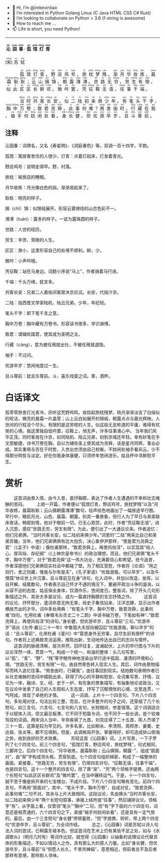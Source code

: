 - 👋 Hi, I’m @imkevinliao
- 👀 I’m interested in Python Golang Linux (C Java HTML CSS C# Rust)
- 🌱 I’m looking to collaborate on Python > 3.6 (f-string is awesome)
- 💞️ How to reach me ... 
- 📫 Life is short, you need Python!
---
<!---
imkevinliao/imkevinliao is a ✨ special ✨ repository because its `README.md` (this file) appears on your GitHub profile.
You can click the Preview link to take a look at your changes.
--->
<h4 class="card-title mr-1"><ruby>&nbsp;沁&nbsp;<rt>qìn</rt>&nbsp;园&nbsp;<rt>yuán</rt>&nbsp;春&nbsp;<rt>chūn</rt>·<rt class="symbol"> </rt>&nbsp;孤&nbsp;<rt>gū</rt>&nbsp;馆&nbsp;<rt>guǎn</rt>&nbsp;灯&nbsp;<rt>dēng</rt>&nbsp;青&nbsp;<rt>qīng</rt></ruby></h4>
<p class="card-subtitle mb-2 text-muted mr-1"> (<span><ruby>宋<rt>sòng</rt></ruby></span>)<span><ruby>&nbsp;苏&nbsp;<rt>sū</rt>&nbsp;轼&nbsp;<rt>shì</rt></ruby></span></p>
<div><p class="norm py-content"><ruby>&nbsp;　&nbsp;<rt> </rt>&nbsp;　&nbsp;<rt> </rt>&nbsp;孤&nbsp;<rt>gū</rt>&nbsp;馆&nbsp;<rt>guǎn</rt>&nbsp;灯&nbsp;<rt>dēng</rt>&nbsp;青&nbsp;<rt>qīng</rt>，<rt class="symbol"> </rt>&nbsp;野&nbsp;<rt>yě</rt>&nbsp;店&nbsp;<rt>diàn</rt>&nbsp;鸡&nbsp;<rt>jī</rt>&nbsp;号&nbsp;<rt>háo</rt>，<rt class="symbol"> </rt>&nbsp;旅&nbsp;<rt>lǚ</rt>&nbsp;枕&nbsp;<rt>zhěn</rt>&nbsp;梦&nbsp;<rt>mèng</rt>&nbsp;残&nbsp;<rt>cán</rt>。<rt class="symbol"> </rt>&nbsp;渐&nbsp;<rt>jiàn</rt>&nbsp;月&nbsp;<rt>yuè</rt>&nbsp;华&nbsp;<rt>huá</rt>&nbsp;收&nbsp;<rt>shōu</rt>&nbsp;练&nbsp;<rt>liàn</rt>，<rt class="symbol"> </rt>&nbsp;晨&nbsp;<rt>chén</rt>&nbsp;霜&nbsp;<rt>shuāng</rt>&nbsp;耿&nbsp;<rt>gěng</rt>&nbsp;耿&nbsp;<rt>gěng</rt>；<rt class="symbol"> </rt>&nbsp;云&nbsp;<rt>yún</rt>&nbsp;山&nbsp;<rt>shān</rt>&nbsp;摛&nbsp;<rt>chī</rt>&nbsp;锦&nbsp;<rt>jǐn</rt>，<rt class="symbol"> </rt>&nbsp;朝&nbsp;<rt>zhāo</rt>&nbsp;露&nbsp;<rt>lù</rt>&nbsp;漙&nbsp;<rt>tuán</rt>&nbsp;漙&nbsp;<rt>tuán</rt>。<rt class="symbol"> </rt>&nbsp;世&nbsp;<rt>shì</rt>&nbsp;路&nbsp;<rt>lù</rt>&nbsp;无&nbsp;<rt>wú</rt>&nbsp;穷&nbsp;<rt>qióng</rt>，<rt class="symbol"> </rt>&nbsp;劳&nbsp;<rt>láo</rt>&nbsp;生&nbsp;<rt>shēng</rt>&nbsp;有&nbsp;<rt>yǒu</rt>&nbsp;限&nbsp;<rt>xiàn</rt>，<rt class="symbol"> </rt>&nbsp;似&nbsp;<rt>sì</rt>&nbsp;此&nbsp;<rt>cǐ</rt>&nbsp;区&nbsp;<rt>qū</rt>&nbsp;区&nbsp;<rt>qū</rt>&nbsp;长&nbsp;<rt>cháng</rt>&nbsp;鲜&nbsp;<rt>xiān</rt>&nbsp;欢&nbsp;<rt>huān</rt>。<rt class="symbol"> </rt>&nbsp;微&nbsp;<rt>wēi</rt>&nbsp;吟&nbsp;<rt>yín</rt>&nbsp;罢&nbsp;<rt>bà</rt>，<rt class="symbol"> </rt>&nbsp;凭&nbsp;<rt>píng</rt>&nbsp;征&nbsp;<rt>zhēng</rt>&nbsp;鞍&nbsp;<rt>ān</rt>&nbsp;无&nbsp;<rt>wú</rt>&nbsp;语&nbsp;<rt>yǔ</rt>，<rt class="symbol"> </rt>&nbsp;往&nbsp;<rt>wǎng</rt>&nbsp;事&nbsp;<rt>shì</rt>&nbsp;千&nbsp;<rt>qiān</rt>&nbsp;端&nbsp;<rt>duān</rt>。<rt class="symbol"> </rt></ruby></p><p class="norm py-content"><ruby>&nbsp;　&nbsp;<rt> </rt>&nbsp;　&nbsp;<rt> </rt>&nbsp;当&nbsp;<rt>dāng</rt>&nbsp;时&nbsp;<rt>shí</rt>&nbsp;共&nbsp;<rt>gòng</rt>&nbsp;客&nbsp;<rt>kè</rt>&nbsp;长&nbsp;<rt>cháng</rt>&nbsp;安&nbsp;<rt>ān</rt>，<rt class="symbol"> </rt>&nbsp;似&nbsp;<rt>sì</rt>&nbsp;二&nbsp;<rt>èr</rt>&nbsp;陆&nbsp;<rt>lù</rt>&nbsp;初&nbsp;<rt>chū</rt>&nbsp;来&nbsp;<rt>lái</rt>&nbsp;俱&nbsp;<rt>jù</rt>&nbsp;少&nbsp;<rt>shào</rt>&nbsp;年&nbsp;<rt>nián</rt>。<rt class="symbol"> </rt>&nbsp;有&nbsp;<rt>yǒu</rt>&nbsp;笔&nbsp;<rt>bǐ</rt>&nbsp;头&nbsp;<rt>tóu</rt>&nbsp;千&nbsp;<rt>qiān</rt>&nbsp;字&nbsp;<rt>zì</rt>，<rt class="symbol"> </rt>&nbsp;胸&nbsp;<rt>xiōng</rt>&nbsp;中&nbsp;<rt>zhōng</rt>&nbsp;万&nbsp;<rt>wàn</rt>&nbsp;卷&nbsp;<rt>juàn</rt>；<rt class="symbol"> </rt>&nbsp;致&nbsp;<rt>zhì</rt>&nbsp;君&nbsp;<rt>jūn</rt>&nbsp;尧&nbsp;<rt>yáo</rt>&nbsp;舜&nbsp;<rt>shùn</rt>，<rt class="symbol"> </rt>&nbsp;此&nbsp;<rt>cǐ</rt>&nbsp;事&nbsp;<rt>shì</rt>&nbsp;何&nbsp;<rt>hé</rt>&nbsp;难&nbsp;<rt>nán</rt>？<rt class="symbol"> </rt>&nbsp;用&nbsp;<rt>yòng</rt>&nbsp;舍&nbsp;<rt>shě</rt>&nbsp;由&nbsp;<rt>yóu</rt>&nbsp;时&nbsp;<rt>shí</rt>，<rt class="symbol"> </rt>&nbsp;行&nbsp;<rt>xíng</rt>&nbsp;藏&nbsp;<rt>cáng</rt>&nbsp;在&nbsp;<rt>zài</rt>&nbsp;我&nbsp;<rt>wǒ</rt>，<rt class="symbol"> </rt>&nbsp;袖&nbsp;<rt>xiù</rt>&nbsp;手&nbsp;<rt>shǒu</rt>&nbsp;何&nbsp;<rt>hé</rt>&nbsp;妨&nbsp;<rt>fáng</rt>&nbsp;闲&nbsp;<rt>xián</rt>&nbsp;处&nbsp;<rt>chù</rt>&nbsp;看&nbsp;<rt>kàn</rt>。<rt class="symbol"> </rt>&nbsp;身&nbsp;<rt>shēn</rt>&nbsp;长&nbsp;<rt>cháng</rt>&nbsp;健&nbsp;<rt>jiàn</rt>，<rt class="symbol"> </rt>&nbsp;但&nbsp;<rt>dàn</rt>&nbsp;优&nbsp;<rt>yōu</rt>&nbsp;游&nbsp;<rt>yóu</rt>&nbsp;卒&nbsp;<rt>zú</rt>&nbsp;岁&nbsp;<rt>suì</rt>，<rt class="symbol"> </rt>&nbsp;且&nbsp;<rt>qiě</rt>&nbsp;斗&nbsp;<rt>dòu</rt>&nbsp;尊&nbsp;<rt>zūn</rt>&nbsp;前&nbsp;<rt>qián</rt>。<rt class="symbol"> </rt></ruby></p></div>

## 注释

沁园春：词牌名，又名《寿星明》、《洞庭春色》等。双调一百十四字，平韵。

孤馆：寓居客舍住的人很少。灯青：点着灯起床，灯发着青光。

野店鸡号：说明走得早。野，村落。

旅枕：喻旅店的睡眠。

月华收练：月光像白色的绢，渐渐收起来了。

耿耿：明亮的样子。

摛（chī）锦：似锦缎展开。形容云雾缭绕的山峦色彩不一。

溥溥（tuán）：露多的样子。一说为露珠圆的样子。

世路：人世的经历。

劳生：辛苦、劳碌的人生。

区区：渺小，这里形容自己的处境不顺利。鲜，少。

微吟：小声吟哦。

凭征鞍：站在马身边。词题小序说“马上”，作者骑着马行进。

千端：千头万绪，犹言多。

共客长安：兄弟二人嘉佑间客居沐京应试。长安，代指汁京。

二陆：指西晋文学家陆机、陆云兄弟。少年，年纪轻。

笔头千字：即下笔千言之意。

胸中万卷：胸中藏有万卷书。形容读书很多，学识渊博。

致君：谓辅佐国君，使其成为圣明之主。

行藏（cáng），意为被任用就出仕，不被任用就退隐。

袖手：不过问。

优游卒岁：悠闲地度过一生。

且斗尊前：犹且乐尊前。斗，喜乐戏耍之词。尊，酒杯。

# 白话译文
孤零零旅舍灯光青冷，厌听这荒野鸡鸣，收拾起旅枕残梦。晓月渐渐淡去了白绢似的皎洁，微亮的晨霜一片晶莹；山上云白如展开的锦缎，朝露点点与晨光辉映。人世间的行程没个尽头，有限的是这劳顿的人生。似这般无足称道的平庸，难得有欢愉的心境。我这里独自低吟罢，征鞍上，悄无声，许多往事涌心中。
当年我们风华正茂，同时客居在汴京，如同陆机、陆云兄弟，初到京城还年轻。幸有妙笔在手文思敏捷，诗书万卷在胸，自以为辅佐圣上使其成为尧舜，该是星月同辉，事业必成。其实重用与否在于时势，入世出世须由自己权衡。不妨闲处袖手看风云，少不得那分明哲与淡定。好在你我身体康健，只须终年悠闲游乐，姑且杯中寻醉慰平生。

# 赏析
  这首词由景入情，由今入昔，直抒胸臆，表达了作者人生遭遇的不幸和壮志难酬的苦闷。
　　上阕一开篇，作者便以“孤馆灯青，野店鸡号，旅枕梦残”以及“月华收练，晨霜耿耿；云山摛朝露漙漙”数句，绘声绘色地画出了一幅旅途早行图。早行中，眼前月光、山色、晨霜、朝露，别具一番景象，但行人为了早日与弟弟联床夜话，畅叙别情，他对于眼前一切，已无心观赏。此时，作者“凭征鞍无语”，进入沉思，感叹“世路无穷，劳生有限”。为此，便引出了一大通议论来。作者追忆：他们兄弟俩，“当时共客长安，似二陆初来俱少年。”词里的“二陆”用来比自己和弟弟苏辙。当年，他们兄弟俩俱有远大抱负，决心象伊尹那样，“使是君为尧舜之君”（《孟子》中语）；像杜甫那样，“致君尧舜上，再使风俗淳”，以实现其“结人心、厚风俗、存纪纲”（《上神宗皇帝书》）的政治理想。而且，他们兄弟俩“笔头千字，胸中万卷”，对于“致君尧舜”这一伟大功业，充满着信心和希望。抚今追昔，作者深感他们兄弟俩现实社会中都碰了壁。为了相互宽慰，作者将《论语》“用之则行，舍之则藏，惟我与尔有是夫”，《孔子家语》“优哉游哉，可以卒岁”，以及牛僧孺“休论世上升沉事，且斗尊前见在身”诗句，化入词中，并加以改造、发挥，以自开解。结尾数句，作者表示自己怀才不遇的境况下，要避开政治斗争的漩涡，以从容不迫的态度，姑且保全身体，饮酒作乐，悠闲度日。整首词，除了开头几句形象描述之外，其余大多是议论、成为一篇直抒胸臆的言志抒情之作。
　　这首词的议论、抒怀部分，遣词命意无拘无束，经史子集信拈来，汪洋恣肆，显示出作者横放杰出的才华。词中多处用典：“有笔头千字，胸中万卷，致君尧舜，此事何难”四句，化用杜甫《奉赠韦左丞丈二十二韵》中读书破万卷，下笔如有神“、”致君尧舜上，再使风俗淳“的诗句。”身长健，但优游卒岁，且斗尊前“三句，”优游卒岁“语出《左传·襄公二十一年》中鲁国大夫叔向被囚后”优哉游哉，聊以卒岁“的话：”且斗尊前“，化用杜甫《漫兴》中”莫思身外无穷事，且尽生前有限杯“的诗句。作者将上述典故灵活运用，推陈出新，生动地传达出自已的志向与情怀。
　　这首词的脉络清晰，层次井然，回环往复，波澜起伏，上片的早行图与下片的议论浑然一体，贯穿一气，构成一个统一、和谐的整体：头几句写景，以“孤”、“青”、“野”、“残”等字眼传神地渲染出早行途中孤寂、凄清的环境和心境。“世路无穷，劳生有限”一句，由自然景色转入现实人生。其后，词作由景物描写而转入追忆往事。“用舍由时，行藏我”，由往事回到现实。结拍数句表明作者已从壮志难酬的苦闷中摆脱出来，获得了内心的平静和慰安。全词集写景、抒情、议论为一体，融诗、文、经、史于一炉，有形象的景象描写，有抽象地论说政治，又在议论中发表了自己的人生观和人生态度，抒写了沉郁惆怅的心境，文思连贯，一气呵成，体现了卓绝的才情。
　　这一词调，上片十一个四言句，下片八个四言句，多处用对仗，句法比较工整，而且，在许多整齐的句子之间，还穿插了几个长短句，如三言句、六言句、七言句和八言句，长短相间，参差错落。这个词调适合于以赋体入词，但又最忌板滞，它不同于短篇令词，也不同于一般长调，是个较难驾驭的词调。两宋词人当中，辛弃疾填了九首，刘克庄填了二十五首，陈人杰填了三十一首，这算是较为罕见的。许多名家，比如柳永、李清照、周邦彦、姜夔、史达祖、张炎等，都不见填制。但是，此调格局开张，掌握得好，却可造成排山倒海之势，收到良好的艺术效果。
　　苏轼这首《沁园春》词，上片写景，一下子罗列了七个四言句。前三个四言句，“孤馆灯青，野店鸡号，旅枕梦残”，句式相同，三脚并立。后四个四言句，“月华收练，晨霜耿耿；云山摛锦，朝露”，组成“扇面对”，由“渐”字构成领头格，贯穿到底。七个四言句组织绵密，构成了一幅整体的画面。紧接着，“世路无穷，劳生有限”，仍用四言对句，“征鞍无语，往事千端”，也是四言句。这十一个整齐的四言句，除了靠“渐”、“凭”两个领格字提携，还由两个长短句“似此区区长鲜欢”及“微吟罢”，在当中辗转运气。于是，十一个四言句，就不至于像是拆开来的七宝楼台，不成片段。下片八个四言句略有变化。前四个四言句，不再用“扇面对”，其中，“笔头千字，胸中万卷”，自成对仗，“致君尧舜，此事何难”二句不对。其余与上片大致相同。这段议论，先由换头“当时共客长安，似二陆初来俱少年”两个长短句叙事，承接上结所提“往事”，然后铺排议论。领格字“有”，从字面上看，仅管领“笔头”“胸中”二句，但“有”字下面的六个四言句，词意还是相贯通的，六个四言句之下，直接“袖手何妨闲处看”，还是具有一定气势的。最后，由一个三言短句“身长健”停顿蓄势，“但”字提携、转折，带上两个四言句“优游卒岁，且斗尊前”，为全词作结。
　　总之，《沁园春》词是苏轼以诗人句法入词的尝试，已稍露东坡本色。但这首词在艺术上仍有某些不足之处，如与《水调歌头》（明月几时有）等词作比较，就觉得《沁园春》以抽象的说理议论代替具体的形象描述，不如以情动人之作，具有那么大的感人力量。比如“身长健，但优游卒岁，且斗尊前”与“但愿人长久，千里共婵娟”，意思相近，但前者总不及后者那样有意境，那样耐人寻味。
